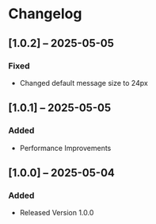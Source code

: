 # Changelog

## [1.0.2] – 2025-05-05
### Fixed
- Changed default message size to 24px

## [1.0.1] – 2025-05-05
### Added
- Performance Improvements

## [1.0.0] – 2025-05-04
### Added
- Released Version 1.0.0
